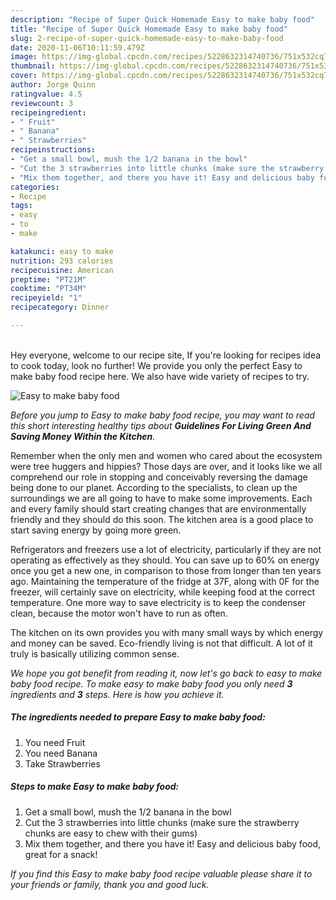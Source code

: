```yaml
---
description: "Recipe of Super Quick Homemade Easy to make baby food"
title: "Recipe of Super Quick Homemade Easy to make baby food"
slug: 2-recipe-of-super-quick-homemade-easy-to-make-baby-food
date: 2020-11-06T10:11:59.479Z
image: https://img-global.cpcdn.com/recipes/5228632314740736/751x532cq70/easy-to-make-baby-food-recipe-main-photo.jpg
thumbnail: https://img-global.cpcdn.com/recipes/5228632314740736/751x532cq70/easy-to-make-baby-food-recipe-main-photo.jpg
cover: https://img-global.cpcdn.com/recipes/5228632314740736/751x532cq70/easy-to-make-baby-food-recipe-main-photo.jpg
author: Jorge Quinn
ratingvalue: 4.5
reviewcount: 3
recipeingredient:
- " Fruit"
- " Banana"
- " Strawberries"
recipeinstructions:
- "Get a small bowl, mush the 1/2 banana in the bowl"
- "Cut the 3 strawberries into little chunks (make sure the strawberry chunks are easy to chew with their gums)"
- "Mix them together, and there you have it! Easy and delicious baby food, great for a snack!"
categories:
- Recipe
tags:
- easy
- to
- make

katakunci: easy to make 
nutrition: 293 calories
recipecuisine: American
preptime: "PT21M"
cooktime: "PT34M"
recipeyield: "1"
recipecategory: Dinner

---
```

<br>
Hey everyone, welcome to our recipe site, If you're looking for recipes idea to cook today, look no further! We provide you only the perfect Easy to make baby food recipe here. We also have wide variety of recipes to try.
<br>


![Easy to make baby food](https://img-global.cpcdn.com/recipes/5228632314740736/751x532cq70/easy-to-make-baby-food-recipe-main-photo.jpg)

<i>Before you jump to Easy to make baby food recipe, you may want to read this short interesting healthy tips about 
<strong>Guidelines For Living Green And Saving Money Within the Kitchen</strong>.</i>
</br>

Remember when the only men and women who cared about the ecosystem were tree huggers and hippies? Those days are over, and it looks like we all comprehend our role in stopping and conceivably reversing the damage being done to our planet. According to the specialists, to clean up the surroundings we are all going to have to make some improvements. Each and every family should start creating changes that are environmentally friendly and they should do this soon. The kitchen area is a good place to start saving energy by going more green.

Refrigerators and freezers use a lot of electricity, particularly if they are not operating as effectively as they should. You can save up to 60% on energy once you get a new one, in comparison to those from longer than ten years ago. Maintaining the temperature of the fridge at 37F, along with 0F for the freezer, will certainly save on electricity, while keeping food at the correct temperature. One more way to save electricity is to keep the condenser clean, because the motor won't have to run as often.

The kitchen on its own provides you with many small ways by which energy and money can be saved. Eco-friendly living is not that difficult. A lot of it truly is basically utilizing common sense.


<i>We hope you got benefit from reading it, now let's go back to easy to make baby food recipe. To make easy to make baby food you only need <strong>3</strong> ingredients and <strong>3</strong> steps. Here is how you achieve it.
</i>

##### The ingredients needed to prepare Easy to make baby food:

1. You need  Fruit
1. You need  Banana
1. Take  Strawberries


##### Steps to make Easy to make baby food:

1. Get a small bowl, mush the 1/2 banana in the bowl
1. Cut the 3 strawberries into little chunks (make sure the strawberry chunks are easy to chew with their gums)
1. Mix them together, and there you have it! Easy and delicious baby food, great for a snack!


<i>If you find this Easy to make baby food recipe valuable please share it to your friends or family, thank you and good luck.</i>
